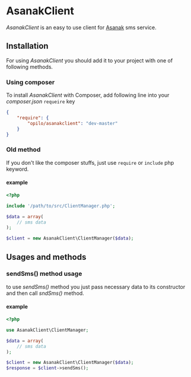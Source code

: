 # AsanakClient
*AsanakClient* is an easy to use client for [Asanak](www.asanak.ir) sms service.

## Installation
For using *AsanakClient* you should add it to your project with one of following methods.

### Using composer
To install *AsanakClient* with Composer, add following line into your *composer.json* `requeire` key

```json
{
    "require": {
        "opilo/asanakclient": "dev-master"
    }
}

```

### Old method
If you don't like the composer stuffs, just use `require` or `include` php keyword.

#### example
```php
<?php

include '/path/to/src/ClientManager.php';

$data = array(
    // sms data
);

$client = new AsanakClient\ClientManager($data);
```

## Usages and methods

### sendSms() method usage
to use *sendSms()* method you just pass necessary data to its constructor and then call *sndSms()* method. 

#### example
```php
<?php

use AsanakClient\ClientManager;

$data = array(
    // sms data
);

$client = new AsanakClient\ClientManager($data);
$response = $client->sendSms();
```